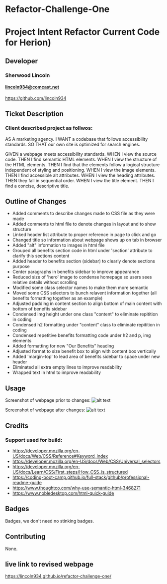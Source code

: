 # Refactor-Challenge-One

<h1> Project Intent Refactor Current Code for Herion) </h1>

## Developer
### Sherwood Lincoln
#### lincoln934@comcast.net
https://github.com/lincoln934

## Ticket Description

### Client described project as follwos:


AS A marketing agency.
I WANT a codebase that follows accessibility standards.
SO THAT our own site is optimized for search engines.


GIVEN a webpage meets accessibility standards.
WHEN I view the source code.
THEN I find semantic HTML elements.
WHEN I view the structure of the HTML elements.
THEN I find that the elements follow a logical structure independent of styling and positioning.
WHEN I view the image elements.
THEN I find accessible alt attributes.
WHEN I view the heading attributes.
THEN they fall in sequential order.
WHEN I view the title element.
THEN I find a concise, descriptive title.

## Outline of Changes

- Added comments to describe changes made to CSS file as they were made
- Added comments to html file to denote changes in layout and to show structure
- Linked header list attribute to proper reference in page to click and go
- Changed title so information about webpage shows up on tab in browser
- Added "alt" information to images in html file
- Grouped all benefits section code in html under 'section' attribute to clarify this sections content
- Added header to benefits section (sidebar) to clearly denote sections purpose
- Center paragraphs in benefits sidebar to improve appearance
- Reduced size of 'hero' image to condense homepage so users sees relative details without scrolling
- Modified some class selector names to make them more semantic
- Moved some CSS selectors to bunch relavent information together (all benefits formatting together as an example)
- Adjusted padding in content section to align bottom of main content with bottom of benefits sidebar
- Condensed img height under one class "content" to eliminate repitition in coding
- Condensed h2 formatting under "content" class to eliminate repitition in coding
- Condensed repetitive benefits formatting code under h2 and p, img elements
- Added formatting for new "Our Benefits" heading
- Adjusted format to size benefit box to align with content box vertically
- Added 'margin-top' to lead area of benefits sidebar to space under new header
- Eliminated all extra empty lines to improve readability
- Wrapped text in html to improve readability
</p>

## Usage

Screenshot of webpage prior to changes:
![alt text](assets/images/screenshot1.png)

Screenshot of webpage after changes:
![alt text](assets/images/screenshot2.png)

## Credits

### Support used for build:
- https://developer.mozilla.org/en-US/docs/Web/CSS/Reference#Keyword_index
- https://developer.mozilla.org/en-US/docs/Web/CSS/Universal_selectors
- https://developer.mozilla.org/en-US/docs/Learn/CSS/First_steps/How_CSS_is_structured
- https://coding-boot-camp.github.io/full-stack/github/professional-readme-guide
- https://www.thoughtco.com/why-use-semantic-html-3468271
- https://www.nobledesktop.com/html-quick-guide

## Badges

Badges, we don't need no stinking badges.

## Contributing

None.

## live link to revised webpage

https://lincoln934.github.io/refactor-challenge-one/


